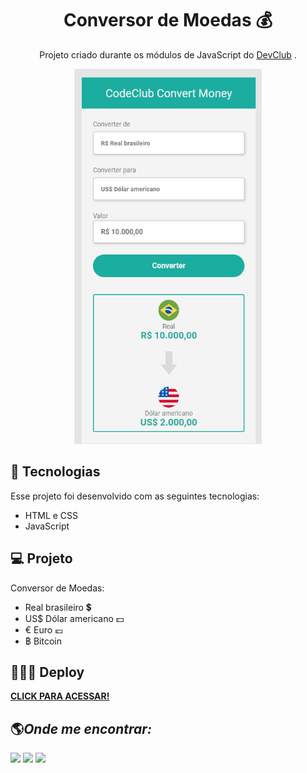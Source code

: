<h1 align="center">Conversor de Moedas 💰</h1>

<p align="center">
 Projeto criado durante os módulos de JavaScript do <a target="_blank" href="https://rodolfomori.com.br/devclub/">DevClub</a>  .
</p>

<div align="center">

<img src="./assets/projeto-img.png" alt="" width="300px" height="600px"> 

</div>

## 🚀 Tecnologias

Esse projeto foi desenvolvido com as seguintes tecnologias:

- HTML e CSS
- JavaScript

## 💻 Projeto

Conversor de Moedas: 
- Real brasileiro 💲
- US$ Dólar americano 💵
- € Euro 💶
- ฿ Bitcoin 
## 👨🏻‍💻 Deploy

<a target="_blank" href="https://convertmoney-kauamath.netlify.app/"><b>CLICK PARA ACESSAR!</b></a>

## 🌎<i>Onde me encontrar:</i> <br>

<div style="display: inline_block">
  <a href="https://www.linkedin.com/in/kauã-medeiros-493403228/" target="_blank"><img src="https://img.shields.io/badge/-LinkedIn-%230077B5?style=for-the-badge&logo=linkedin&logoColor=white"></a>
  <a href = "mailto:contato.kauamedeiros@gmail.com" target="_blank"><img src="https://img.shields.io/badge/-Gmail-%23333?style=for-the-badge&logo=gmail&logoColor=white" target="_blank"></a> 
  <a href="https://www.instagram.com/k.matheus/" target="_blank"><img src="https://user-images.githubusercontent.com/75697499/179569889-2a993690-1c1d-4c3c-a89e-775aee94a742.svg"></a>
</div>
